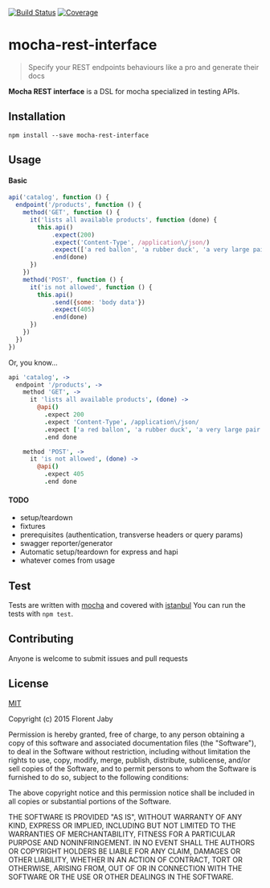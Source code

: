 [![Build Status][travis-image]][travis-url] [![Coverage][coveralls-image]][coveralls-url]

mocha-rest-interface
==================

> Specify your REST endpoints behaviours like a pro and generate their docs

__Mocha REST interface__ is a DSL for mocha specialized in testing APIs.

Installation
------------

    npm install --save mocha-rest-interface

Usage
-----

#### Basic

```javascript
api('catalog', function () {
  endpoint('/products', function () {
    method('GET', function () {
      it('lists all available products', function (done) {
        this.api()
            .expect(200)
            .expect('Content-Type', /application\/json/)
            .expect(['a red ballon', 'a rubber duck', 'a very large pair of sunglasses', 'a bazooka'])
            .end(done)
      })
    })
    method('POST', function () {
      it('is not allowed', function () {
        this.api()
            .send({some: 'body data'})
            .expect(405)
            .end(done)
      })
    })
  })
})
```

Or, you know...

```coffeescript
api 'catalog', ->
  endpoint '/products', ->
    method 'GET', ->
      it 'lists all available products', (done) ->
        @api()
          .expect 200
          .expect 'Content-Type', /application\/json/
          .expect ['a red ballon', 'a rubber duck', 'a very large pair of sunglasses', 'a bazooka']
          .end done

    method 'POST', ->
      it 'is not allowed', (done) ->
        @api()
          .expect 405
          .end done
```


#### TODO

* setup/teardown
* fixtures
* prerequisites (authentication, transverse headers or query params)
* swagger reporter/generator
* Automatic setup/teardown for express and hapi
* whatever comes from usage


Test
----

Tests are written with [mocha][mocha-url] and covered with [istanbul][istanbul-url]
You can run the tests with `npm test`.

Contributing
------------

Anyone is welcome to submit issues and pull requests


License
-------

[MIT](http://opensource.org/licenses/MIT)

Copyright (c) 2015 Florent Jaby

Permission is hereby granted, free of charge, to any person obtaining a copy of this software and associated documentation files (the "Software"), to deal in the Software without restriction, including without limitation the rights to use, copy, modify, merge, publish, distribute, sublicense, and/or sell copies of the Software, and to permit persons to whom the Software is furnished to do so, subject to the following conditions:

The above copyright notice and this permission notice shall be included in all copies or substantial portions of the Software.

THE SOFTWARE IS PROVIDED "AS IS", WITHOUT WARRANTY OF ANY KIND, EXPRESS OR IMPLIED, INCLUDING BUT NOT LIMITED TO THE WARRANTIES OF MERCHANTABILITY, FITNESS FOR A PARTICULAR PURPOSE AND NONINFRINGEMENT. IN NO EVENT SHALL THE AUTHORS OR COPYRIGHT HOLDERS BE LIABLE FOR ANY CLAIM, DAMAGES OR OTHER LIABILITY, WHETHER IN AN ACTION OF CONTRACT, TORT OR OTHERWISE, ARISING FROM, OUT OF OR IN CONNECTION WITH THE SOFTWARE OR THE USE OR OTHER DEALINGS IN THE SOFTWARE.


[travis-image]: http://img.shields.io/travis/Floby/mocha-rest-interface/master.svg?style=flat
[travis-url]: https://travis-ci.org/Floby/mocha-rest-interface
[coveralls-image]: http://img.shields.io/coveralls/Floby/mocha-rest-interface/master.svg?style=flat
[coveralls-url]: https://coveralls.io/r/Floby/mocha-rest-interface
[mocha-url]: https://github.com/visionmedia/mocha
[istanbul-url]: https://github.com/gotwarlost/istanbul

